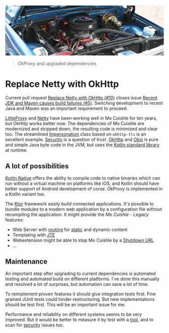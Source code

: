 ![](images/under-the-hood.jpg "Under the hood")

> OkProxy and upgraded dependencies

#  Replace Netty with OkHttp

Current pull request [Replace Netty with OkHttp (#10)](https://github.com/ganskef/MoCuishle/pull/10) closes issue [Recent JDK and Maven causes build failures (#5)](https://github.com/ganskef/MoCuishle/issues/5). Switching development to recent Java and Maven was an important requirement to proceed.

[LittleProxy](https://github.com/adamfisk/LittleProxy) and [Netty](https://netty.io/) have been working well in Mo Cuishle for ten years, but OkHttp works better now. The dependencies of Mo Cuishle are modernized and stripped down, the resulting code is minimized and clear too. The streamlined [Impersonation](https://github.com/ganskef/MoCuishle/blob/master/mocuishle-okproxy/src/main/java/de/ganskef/okproxy/Impersonation.java) class based on `okhttp-tls` is an excellent example. [Security](https://square.github.io/okhttp/security/security/) is a question of trust. [OkHttp](https://square.github.io/okhttp/) and [Okio](https://square.github.io/okio/) is pure and simple Java byte code in the JVM, but uses the [Kotlin standard library](https://kotlinlang.org/) at runtime.

## A lot of possibilities

[Kotlin Native](https://kotlinlang.org/docs/native-overview.html) offers the ability to compile code to native binaries which can run without a virtual machine on platforms like iOS, and Kotlin should have better support of Android development of corse. OkProxy is implemented in a Kotlin variant too.

The [Ktor](https://ktor.io/docs/welcome.html) framework easily build connected applications. It's possible to bundle modules to a modern web application by a configuration file without recompiling the application. It might provide the *Mo Cuishle - Legacy* features:
* Web Server with [routing](https://ktor.io/docs/routing-in-ktor.html) for [static](https://ktor.io/docs/serving-static-content.html) and dynamic content
* Templating with [JTE](https://ktor.io/docs/jte.html)
* Webextension might be able to stop Mo Cuishle by a [Shutdown URL](https://ktor.io/docs/shutdown-url.html)
* ...

## Maintenance

An important step after upgrading to current dependencies is automated testing and automated build on different platforms. I've done this manually and resolved a lot of surprises, but automation can save a lot of time.

To reimplement proven features it should give integration tests first. Fine grained JUnit tests could hinder restructuring. But new implementations should be test first. This will be an important issue for me.

Performance and reliability on different systems seems to be very improved. But it would be better to measure it by test with a [tool](https://github.com/denji/awesome-http-benchmark), and to scan for [security](https://www.zaproxy.org/) issues too.